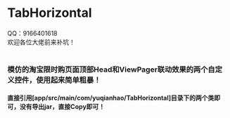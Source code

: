 TabHorizontal
===================================
QQ：9166401618<br>
欢迎各位大佬前来补坑！<br><br>
### 模仿的淘宝限时购页面顶部Head和ViewPager联动效果的两个自定义控件，使用起来简单粗暴！<br>
#### 直接引用[app/src/main/com/yuqianhao/TabHorizontal]目录下的两个类即可，没有导出jar，直接Copy即可！<br><br>
